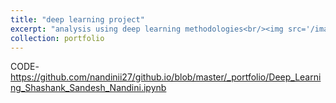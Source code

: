 ```yaml
---
title: "deep learning project"
excerpt: "analysis using deep learning methodologies<br/><img src='/images/500x300.png'>"
collection: portfolio
---
```


CODE- https://github.com/nandinii27/github.io/blob/master/_portfolio/Deep_Learning_Shashank_Sandesh_Nandini.ipynb 
